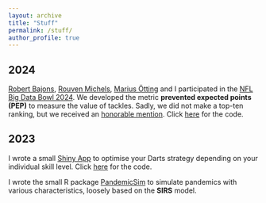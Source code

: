 ```yaml
---
layout: archive
title: "Stuff"
permalink: /stuff/
author_profile: true
---
```


## 2024
[Robert Bajons](https://www.wu.ac.at/statmath/faculty-staff/faculty/robert-bajons/), [Rouven Michels](https://www.uni-bielefeld.de/fakultaeten/wirtschaftswissenschaften/lehrbereiche/stats/team/rouven-michels-(b.sc.)/), [Marius Ötting](https://www.uni-bielefeld.de/fakultaeten/wirtschaftswissenschaften/lehrbereiche/stats/team/marius-otting-(m.sc.)/) and I participated in the [NFL Big Data Bowl 2024](https://www.kaggle.com/competitions/nfl-big-data-bowl-2024). We developed the metric **prevented expected points (PEP)** to measure the value of tackles. Sadly, we did not make a top-ten ranking, but we received an [honorable mention](https://x.com/StatsbyLopez/status/1753151459892367574?s=20). Click [here](https://github.com/janoleko/PEP) for the code.

## 2023
I wrote a small [Shiny App](https://janoleko.shinyapps.io/DartsOptimizeR/) to optimise your Darts strategy depending on your individual skill level. Click [here](https://github.com/janoleko/DartsOptimizeR) for the code.

I wrote the small R package [PandemicSim](https://github.com/janoleko/PandemicSim) to simulate pandemics with various characteristics, loosely based on the **SIRS** model. 
